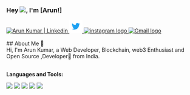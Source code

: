 
### Hey <img src="https://github.com/TheDudeThatCode/TheDudeThatCode/blob/master/Assets/Hi.gif"  width="23px">, I'm [Arun!]
 
 
<a href="https://www.linkedin.com/in/arun-kumar-cs/">
  <img src="https://github.com/TheDudeThatCode/TheDudeThatCode/blob/master/Assets/Linkedin.svg" alt="Arun Kumar | Linkedin" width="34px">
</a>
<a href="https://twitter.com/arunstwt">
  <img src="https://raw.githubusercontent.com/Delta456/Delta456/master/img/twitter.png" alt="twitter logo" width="34">
</a>

<a href="https://www.instagram.com/arun01_kumar/">
<img src="https://github.com/TheDudeThatCode/TheDudeThatCode/blob/master/Assets/Instagram.svg" alt="instagram logo" width="34px"> 
</a>
 
<a href="mailto:arun9650@gmail.com">
  <img src="https://github.com/TheDudeThatCode/TheDudeThatCode/blob/master/Assets/Gmail.svg" alt="Gmail logo" width="38px" >
</a>
</br>
<br>
## About Me 🚀
<br>
Hi, I'm Arun Kumar, a Web Developer, Blockchain, web3  Enthusiast and Open Source ,Developer🚀 from India.</br>
<br>


**Languages and Tools:**

<code><img src="https://img.icons8.com/color/80/000000/java-coffee-cup-logo--v1.png"/></code>
<code><img src="https://img.icons8.com/color/80/000000/git.png"/></code>
<code><img src="https://img.icons8.com/color/75/000000/html-5.png"/></code>
<code><img src="https://img.icons8.com/color/75/000000/css3.png"/></code>
<code><img src="https://img.icons8.com/color/75/000000/javascript--v1.png"/></code>
